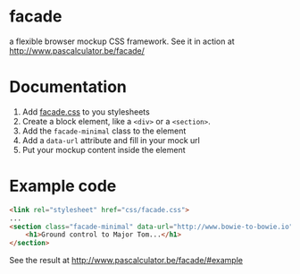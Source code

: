 facade
======

a flexible browser mockup CSS framework. See it in action at http://www.pascalculator.be/facade/

# Documentation

1. Add [facade.css](https://github.com/pascalculator/facade/blob/master/css/facade.css) to you stylesheets
2. Create a block element, like a `<div>` or a `<section>`.
3. Add the `facade-minimal` class to the element
4. Add a `data-url` attribute and fill in your mock url
5. Put your mockup content inside the element

# Example code

```HTML
<link rel="stylesheet" href="css/facade.css">
...
<section class="facade-minimal" data-url="http://www.bowie-to-bowie.io"> 
    <h1>Ground control to Major Tom...</h1>
</section>
```
See the result at http://www.pascalculator.be/facade/#example

